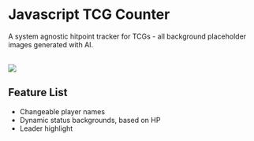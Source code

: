 # Javascript TCG Counter 

A system agnostic hitpoint tracker for TCGs - all background placeholder images generated with AI. 

<br/>
<img src="https://files.catbox.moe/bx2uuo.png"/><br/>

## Feature List
- Changeable player names 
- Dynamic status backgrounds, based on HP
- Leader highlight 


